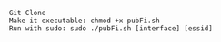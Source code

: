      Git Clone
     Make it executable: chmod +x pubFi.sh
     Run with sudo: sudo ./pubFi.sh [interface] [essid]
     
